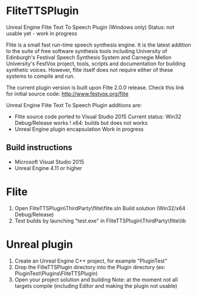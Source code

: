 # FliteTTSPlugin
Unreal Engine Flite Text To Speech Plugin (Windows only)
Status: not usable yet - work in progress

Flite is a small fast run-time speech synthesis engine.  It is the
latest addition to the suite of free software synthesis tools
including University of Edinburgh's Festival Speech Synthesis System
and Carnegie Mellon University's FestVox project, tools, scripts and
documentation for building synthetic voices.  However, flite itself
does not require either of these systems to compile and run.

The current plugin version is built upon Flite 2.0.0 release.
Check this link for initial source code: http://www.festvox.org/flite

Unreal Engine Flite Text To Speech Plugin additions are:
- Flite source code ported to Visual Studio 2015
     Current status: 
	    Win32 Debug/Release works !
		x64: builds but does not works
- Unreal Engine plugin encapsulation
     Work in progress	 

## Build instructions
- Microsoft Visual Studio 2015
- Unreal Engine 4.11 or higher

# Flite
1) Open FliteTTSPlugin\ThirdParty\flite\flite.sln
    Build solution (Win32/x64 Debug/Release)
2) Test builds by launching "test.exe" in FliteTTSPlugin\ThirdParty\flite\lib

# Unreal plugin
1) Create an Unreal Engine C++ project, for example "PluginTest"
2) Drop the FilteTTSPlugin directory into the Plugin directory (ex: PluginTest\Plugins\FliteTTSPlugin)
3) Open your project solution and building
        Note: at the moment not all targets compile (including Editor and making the plugin not usable)
        
